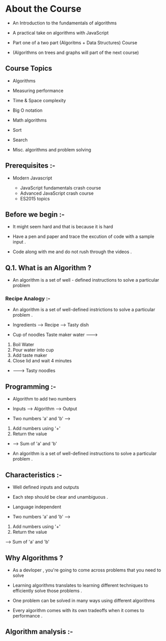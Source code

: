 # About the Course

- An Introduction to the fundamentals of algorithms

- A practical take on algorithms with JavaScript

- Part one of a two part (Algoritms + Data Structures) Course

- (Algorithms on trees and graphs will part of the next course)

## Course Topics 

- Algorithms 

- Measuring performance 

- Time & Space complexity

- Big O notation

- Math algorithms

- Sort

- Search

- Misc. algorithms and problem solving

## Prerequisites :-

- Modern Javascript

    * JavaScript fundamentals crash course
    * Advanced JavaScript crash course
    * ES2015 topics

## Before we begin :-

- It might seem hard and that is because it is hard

- Have a pen and paper and trace the excution of code with a sample input .

- Code along with me and do not rush through the videos .

## Q.1. What is an Algorithm ?

- An algorithm is a set of well - defined instructions to solve a particular problem 


### Recipe Analogy :-

- An algorithm is a set of well-defined instrictions to solve a particular problem .

- Ingredients --> Recipe --> Tasty dish

- Cup of noodles Taste maker water --->

1. Boil Water
2. Pour water into cup
3. Add taste maker 
4. Close lid and wait 4 minutes 

- ---> Tasty noodles 

## Programming :-

- Algorithm to add two numbers 

- Inputs --> Algorithm --> Output

- Two numbers 'a' and 'b' --> 

1. Add numbers using '+'
2. Return the value

- --> Sum of 'a' and 'b'

* An algorithm is a set of well-defined instructions to solve a particular problem .

## Characteristics :-

- Well defined inputs and outputs 

- Each step should be clear and unambiguous .

- Language independent 

- Two numbers 'a' and 'b' -->

1. Add numbers using '+'
2. Return the value

--> Sum of 'a' and 'b'

## Why Algorithms ?

- As a devloper , you're going to come across problems that you need to solve

- Learning algorithms translates to learning different techniques to efficiently solve those problems .

- One problem can be solved in many ways using different algorithms

- Every algorithm comes with its own tradeoffs when it comes to performance .

## Algorithm analysis :-

